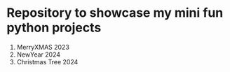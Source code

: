 # Repository to showcase my mini fun python projects

1. MerryXMAS 2023
2. NewYear 2024
3. Christmas Tree 2024